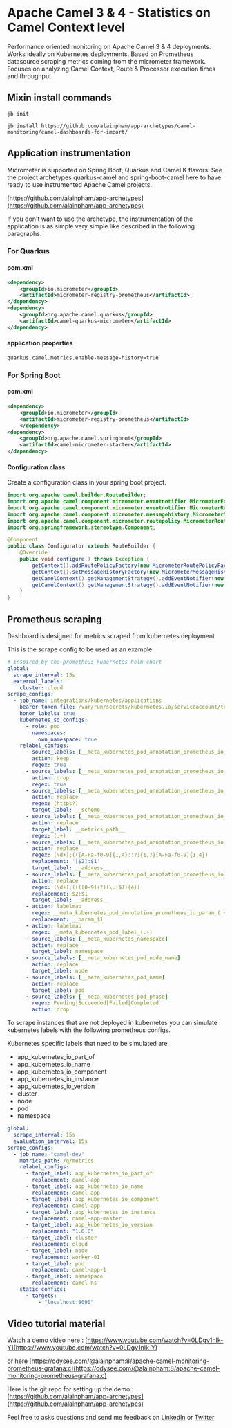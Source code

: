 # Apache Camel 3 & 4 - Statistics on Camel Context level

Performance oriented monitoring on Apache Camel 3 & 4 deployments. Works ideally on Kubernetes deployments. Based on Prometheus datasource scraping metrics coming from the micrometer framework. Focuses on analyzing Camel Context, Route & Processor execution times and throughput.

## Mixin install commands
```
jb init

jb install https://github.com/alainpham/app-archetypes/camel-monitoring/camel-dashboards-for-import/

```

## Application instrumentation

Micrometer is supported on Spring Boot, Quarkus and Camel K flavors.
See the project archetypes quarkus-camel and spring-boot-camel here to have ready to use instrumented Apache Camel projects.

[https://github.com/alainpham/app-archetypes](https://github.com/alainpham/app-archetypes)


If you don't want to use the archetype, the instrumentation of the application is as simple very simple like described in the following paragraphs.

### For Quarkus

#### pom.xml

```xml
<dependency>
    <groupId>io.micrometer</groupId>
    <artifactId>micrometer-registry-prometheus</artifactId>
</dependency>
<dependency>
    <groupId>org.apache.camel.quarkus</groupId>
    <artifactId>camel-quarkus-micrometer</artifactId>
</dependency>
```

#### application.properties

```
quarkus.camel.metrics.enable-message-history=true
```
### For Spring Boot

#### pom.xml
```xml
<dependency>
    <groupId>io.micrometer</groupId>
    <artifactId>micrometer-registry-prometheus</artifactId>
    </dependency>
<dependency>
    <groupId>org.apache.camel.springboot</groupId>
    <artifactId>camel-micrometer-starter</artifactId>
</dependency>
```

#### Configuration class

Create a configuration class in your spring boot project.

```java
import org.apache.camel.builder.RouteBuilder;
import org.apache.camel.component.micrometer.eventnotifier.MicrometerExchangeEventNotifier;
import org.apache.camel.component.micrometer.eventnotifier.MicrometerRouteEventNotifier;
import org.apache.camel.component.micrometer.messagehistory.MicrometerMessageHistoryFactory;
import org.apache.camel.component.micrometer.routepolicy.MicrometerRoutePolicyFactory;
import org.springframework.stereotype.Component;

@Component
public class Configurator extends RouteBuilder {
	@Override
	public void configure() throws Exception {
		getContext().addRoutePolicyFactory(new MicrometerRoutePolicyFactory());
		getContext().setMessageHistoryFactory(new MicrometerMessageHistoryFactory());
		getCamelContext().getManagementStrategy().addEventNotifier(new MicrometerExchangeEventNotifier());
		getCamelContext().getManagementStrategy().addEventNotifier(new MicrometerRouteEventNotifier());
	}
}
```

## Prometheus scraping


Dashboard is designed for metrics scraped from kubernetes deployment

This is the scrape config to be used as an example

```yaml
# inspired by the prometheus kubernetes helm chart
global:
  scrape_interval: 15s
  external_labels:
    cluster: cloud
scrape_configs:
  - job_name: integrations/kubernetes/applications
    bearer_token_file: /var/run/secrets/kubernetes.io/serviceaccount/token
    honor_labels: true
    kubernetes_sd_configs:
      - role: pod
        namespaces:
          own_namespace: true
    relabel_configs:
      - source_labels: [__meta_kubernetes_pod_annotation_prometheus_io_scrape]
        action: keep
        regex: true
      - source_labels: [__meta_kubernetes_pod_annotation_prometheus_io_scrape_slow]
        action: drop
        regex: true
      - source_labels: [__meta_kubernetes_pod_annotation_prometheus_io_scheme]
        action: replace
        regex: (https?)
        target_label: __scheme__
      - source_labels: [__meta_kubernetes_pod_annotation_prometheus_io_path]
        action: replace
        target_label: __metrics_path__
        regex: (.+)
      - source_labels: [__meta_kubernetes_pod_annotation_prometheus_io_port, __meta_kubernetes_pod_ip]
        action: replace
        regex: (\d+);(([A-Fa-f0-9]{1,4}::?){1,7}[A-Fa-f0-9]{1,4})
        replacement: '[$2]:$1'
        target_label: __address__
      - source_labels: [__meta_kubernetes_pod_annotation_prometheus_io_port, __meta_kubernetes_pod_ip]
        action: replace
        regex: (\d+);((([0-9]+?)(\.|$)){4})
        replacement: $2:$1
        target_label: __address__
      - action: labelmap
        regex: __meta_kubernetes_pod_annotation_prometheus_io_param_(.+)
        replacement: __param_$1
      - action: labelmap
        regex: __meta_kubernetes_pod_label_(.+)
      - source_labels: [__meta_kubernetes_namespace]
        action: replace
        target_label: namespace
      - source_labels: [__meta_kubernetes_pod_node_name]
        action: replace
        target_label: node
      - source_labels: [__meta_kubernetes_pod_name]
        action: replace
        target_label: pod
      - source_labels: [__meta_kubernetes_pod_phase]
        regex: Pending|Succeeded|Failed|Completed
        action: drop
```

To scrape instances that are not deployed in kubernetes you can simulate kubernetes labels with the following prometheus configs.

Kubernetes specific labels that need to be simulated are
 * app_kubernetes_io_part_of
 * app_kubernetes_io_name
 * app_kubernetes_io_component
 * app_kubernetes_io_instance
 * app_kubernetes_io_version
 * cluster
 * node
 * pod
 * namespace

```yaml
global:
  scrape_interval: 15s
  evaluation_interval: 15s
scrape_configs:
  - job_name: "camel-dev"
    metrics_path: /q/metrics
    relabel_configs:
      - target_label: app_kubernetes_io_part_of
        replacement: camel-app
      - target_label: app_kubernetes_io_name
        replacement: camel-app
      - target_label: app_kubernetes_io_component
        replacement: camel-app
      - target_label: app_kubernetes_io_instance
        replacement: camel-app-master
      - target_label: app_kubernetes_io_version
        replacement: "1.0.0"
      - target_label: cluster
        replacement: cloud
      - target_label: node
        replacement: worker-01
      - target_label: pod
        replacement: camel-app-1
      - target_label: namespace
        replacement: camel-ns
    static_configs:
      - targets:
          - "localhost:8090"
```


## Video tutorial material

Watch a demo video here :
[https://www.youtube.com/watch?v=0LDgv1nIk-Y](https://www.youtube.com/watch?v=0LDgv1nIk-Y)

or here
[https://odysee.com/@alainpham:8/apache-camel-monitoring-prometheus-grafana:c](https://odysee.com/@alainpham:8/apache-camel-monitoring-prometheus-grafana:c)

Here is the git repo for setting up the demo : [https://github.com/alainpham/app-archetypes](https://github.com/alainpham/app-archetypes)

Feel free to asks questions and send me feedback on [LinkedIn](https://www.linkedin.com/in/alainpham/)
or [Twitter](https://twitter.com/alainphm)
